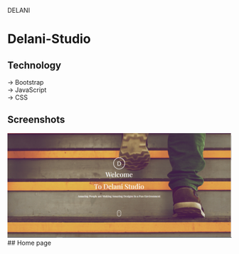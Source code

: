 DELANI
# Delani-Studio

## Technology
-> Bootstrap\
-> JavaScript\
-> CSS

## Screenshots
<img alt="home" src="./images/screenshot/home.png" />
## Home page